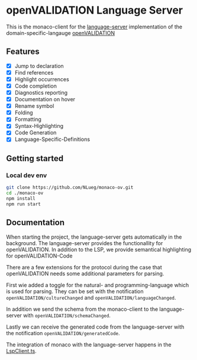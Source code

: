 # openVALIDATION Language Server

This is the monaco-client for the [language-server](https://microsoft.github.io/language-server-protocol/) implementation of the domain-specific-langauge [openVALIDATION](https://github.com/openvalidation/openvalidation)

## Features

- [x] Jump to declaration
- [x] Find references
- [x] Highlight occurrences
- [x] Code completion
- [x] Diagnostics reporting
- [x] Documentation on hover
- [x] Rename symbol
- [x] Folding
- [x] Formatting
- [x] Syntax-Highlighting
- [x] Code Generation
- [x] Language-Specific-Definitions

## Getting started

### Local dev env

```sh
git clone https://github.com/NLueg/monaco-ov.git
cd ./monaco-ov
npm install
npm run start
```

## Documentation

When starting the project, the language-server gets automatically in the background.
The language-server provides the functionallity for openVALIDATION.
In addition to the LSP, we provide semantical highlighting for openVALIDATION-Code

There are a few extensions for the protocol during the case that openVALIDATION needs some additional parameters for parsing.

First wie added a toggle for the natural- and programming-language which is used for parsing.
They can be set with the notification `openVALIDATION/cultureChanged` and `openVALIDATION/languageChanged`.

In addition we send the schema from the monaco-client to the language-server with `openVALIDATION/schemaChanged`.

Lastly we can receive the generated code from the language-server with the notification `openVALIDATION/generatedCode`.

The integration of monaco with the language-server happens in the [LspClient.ts](https://github.com/NLueg/monaco-ov/blob/master/src/client/LspClient.ts).
